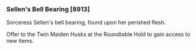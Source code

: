 ### Sellen's Bell Bearing [8913]

Sorceress Sellen's bell bearing, found upon her perished flesh.

Offer to the Twin Maiden Husks at the Roundtable Hold to gain access to new items.